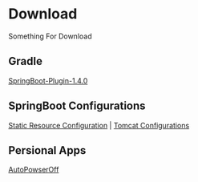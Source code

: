 # Download
Something For Download

## Gradle

[SpringBoot-Plugin-1.4.0](https://raw.githubusercontent.com/Forward2015/Download/master/Gradle/Spring-Boot-Plugin.gradle)

## SpringBoot Configurations

[Static Resource Configuration](https://github.com/Forward2015/Download/blob/master/SpringBoot/static-resource-config.java) | 
[Tomcat Configurations](https://github.com/Forward2015/Download/blob/master/SpringBoot/applications.properties)

## Persional Apps

[AutoPowserOff](https://github.com/Forward2015/AutoPowserOff/blob/master/AutoPowerOff%20Pro.exe?raw=true)
